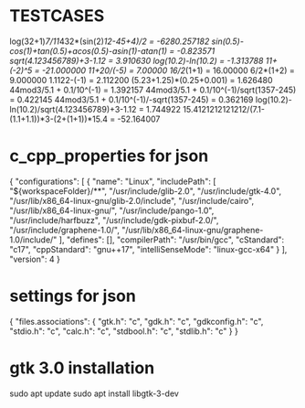 # TESTCASES

log(32+1)*7/11*432*(sin(2)*12-45+4)/2 =  -6280.257182
sin(0.5)-cos(1)+tan(0.5)+acos(0.5)-asin(1)-atan(1) = -0.823571
sqrt(4.123456789)+3-1.12 = 3.910630
log(10.2)-ln(10.2) = -1.313788
11+(-2)^5 = -21.000000
11+20/(-5) = 7.00000
16/2*(1+1) = 16.00000
6/2*(1+2) = 9.000000
1.1122-(-1) = 2.112200
(5.23+1.25)*(0.25+0.001) = 1.626480
44mod3/5.1 + 0.1/10^(-1) = 1.392157
44mod3/5.1 + 0.1/10^(-1)/sqrt(1357-245) = 0.422145
44mod3/5.1 + 0.1/10^(-1)/-sqrt(1357-245) = 0.362169
log(10.2)-ln(10.2)/sqrt(4.123456789)+3-1.12 = 1.744922
15.4121212121212/(7.1-(1.1+1.1))*3-(2+(1+1))*15.4 = -52.164007

# c_cpp_properties for json

{
    "configurations": [
        {
            "name": "Linux",
            "includePath": [
                "${workspaceFolder}/**",
                "/usr/include/glib-2.0",
                "/usr/include/gtk-4.0",
                "/usr/lib/x86_64-linux-gnu/glib-2.0/include",
                "/usr/include/cairo",
                "/usr/lib/x86_64-linux-gnu/",
                "/usr/include/pango-1.0",
                "/usr/include/harfbuzz",
                "/usr/include/gdk-pixbuf-2.0/",
                "/usr/include/graphene-1.0/",
                "/usr/lib/x86_64-linux-gnu/graphene-1.0/include/"
            ],
            "defines": [],
            "compilerPath": "/usr/bin/gcc",
            "cStandard": "c17",
            "cppStandard": "gnu++17",
            "intelliSenseMode": "linux-gcc-x64"
        }
    ],
    "version": 4
}
# settings for json

{
    "files.associations": {
        "gtk.h": "c",
        "gdk.h": "c",
        "gdkconfig.h": "c",
        "stdio.h": "c",
        "calc.h": "c",
        "stdbool.h": "c",
        "stdlib.h": "c"
    }
}

# gtk 3.0 installation

sudo apt update
sudo apt install libgtk-3-dev


